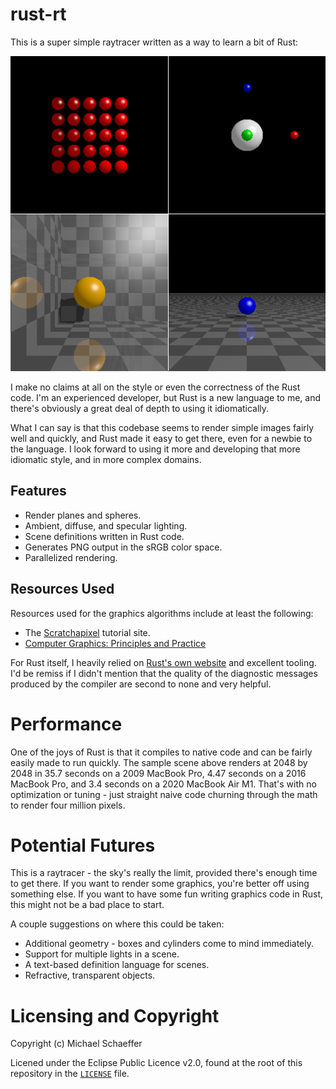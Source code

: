 # rust-rt

This is a super simple raytracer written as a way to learn a bit of
Rust:

![Raytraced Scene](images/sample.png)

I make no claims at all on the style or even the correctness of the
Rust code. I'm an experienced developer, but Rust is a new language to
me, and there's obviously a great deal of depth to using it
idiomatically.

What I can say is that this codebase seems to render simple images
fairly well and quickly, and Rust made it easy to get there, even for
a newbie to the language. I look forward to using it more and
developing that more idiomatic style, and in more complex domains.

## Features

* Render planes and spheres.
* Ambient, diffuse, and specular lighting.
* Scene definitions written in Rust code.
* Generates PNG output in the sRGB color space.
* Parallelized rendering.

## Resources Used

Resources used for the graphics algorithms include at least the
following:

* The [Scratchapixel](https://www.scratchapixel.com/index.php?redirect) tutorial site.
* [Computer Graphics: Principles and Practice](https://www.amazon.com/Computer-Graphics-Principles-Practice-3rd/dp/0321399528)

For Rust itself, I heavily relied on
[Rust's own website](https://www.rust-lang.org/learn) and
excellent tooling. I'd be remiss if I didn't mention that
the quality of the diagnostic messages produced by the
compiler are second to none and very helpful.

# Performance

One of the joys of Rust is that it compiles to native code and can be
fairly easily made to run quickly. The sample scene above renders at
2048 by 2048 in 35.7 seconds on a 2009 MacBook Pro, 4.47 seconds on a
2016 MacBook Pro, and 3.4 seconds on a 2020 MacBook Air M1. That's
with no optimization or tuning - just straight naive code churning
through the math to render four million pixels.

# Potential Futures

This is a raytracer - the sky's really the limit, provided there's
enough time to get there. If you want to render some graphics, you're
better off using something else. If you want to have some fun writing
graphics code in Rust, this might not be a bad place to start.

A couple suggestions on where this could be taken:

* Additional geometry - boxes and cylinders come to mind immediately.
* Support for multiple lights in a scene.
* A text-based definition language for scenes.
* Refractive, transparent objects.

# Licensing and Copyright

Copyright (c) Michael Schaeffer

Licened under the Eclipse Public Licence v2.0, found at the root of
this repository in the [`LICENSE`](LICENSE) file.
